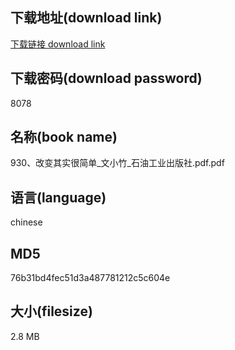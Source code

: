 ## 下载地址(download link)
[下载链接 download link](https://voluble-croquembouche-d321dc.netlify.app/?s=930%E3%80%81%E6%94%B9%E5%8F%98%E5%85%B6%E5%AE%9E%E5%BE%88%E7%AE%80%E5%8D%95_%E6%96%87%E5%B0%8F%E7%AB%B9_%E7%9F%B3%E6%B2%B9%E5%B7%A5%E4%B8%9A%E5%87%BA%E7%89%88%E7%A4%BE.pdf)

## 下载密码(download password)
8078

## 名称(book name)
930、改变其实很简单_文小竹_石油工业出版社.pdf.pdf

## 语言(language)
chinese

## MD5
76b31bd4fec51d3a487781212c5c604e

## 大小(filesize)
2.8 MB

